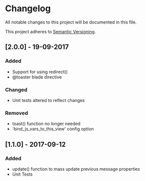 # Changelog
All notable changes to this project will be documented in this file.

This project adheres to [Semantic Versioning](http://semver.org/spec/v2.0.0.html).

## [2.0.0] - 19-09-2017
### Added
- Support for using redirect()
- @toaster blade directive
### Changed
- Unit tests altered to reflect changes
### Removed
- toast() function no longer needed
- 'bind_js_vars_to_this_view' config option
## [1.1.0] - 2017-09-12
### Added
- update() function to mass update previous message properties
- Unit Tests